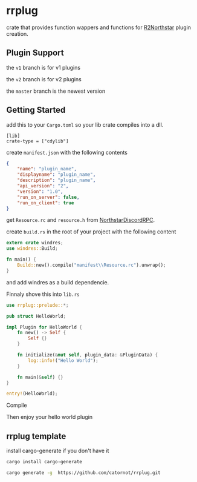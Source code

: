 # rrplug
crate that provides function wappers and functions for [R2Northstar](https://github.com/R2Northstar/NorthstarLauncher) plugin creation.

## Plugin Support
the `v1` branch is for v1 plugins

the `v2` branch is for v2 plugins

the `master` branch is the newest version

## Getting Started
add this to your `Cargo.toml` so your lib crate compiles into a dll.
```t
[lib]
crate-type = ["cdylib"]
```

create `manifest.json` with the following contents
```json
{
    "name": "plugin_name",
    "displayname": "plugin_name",
    "description": "plugin_name",
    "api_version": "2",
    "version": "1.0",
    "run_on_server": false,
    "run_on_client": true
}
```

get `Resource.rc` and `resource.h` from [ NorthstarDiscordRPC](https://github.com/R2Northstar/NorthstarDiscordRPC/tree/main/DiscordRPC).

create `build.rs` in the root of your project with the following content
```rust
extern crate windres;
use windres::Build;

fn main() {
    Build::new().compile("manifest\\Resource.rc").unwrap();
}
```
and add windres as a build dependencie.

Finnaly shove this into `lib.rs`
```rust
use rrplug::prelude::*;

pub struct HelloWorld;

impl Plugin for HelloWorld {
    fn new() -> Self {
        Self {}
    }

    fn initialize(&mut self, plugin_data: &PluginData) {
        log::info!("Hello World");
    }

    fn main(&self) {}
}

entry!(HelloWorld);
```

Compile

Then enjoy your hello world plugin

## rrplug template

install cargo-generate if you don't have it
```bash
cargo install cargo-generate
```

```bash
cargo generate -g  https://github.com/catornot/rrplug.git
```

